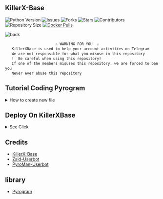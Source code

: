 ## KillerX-Base

![Python Version](https://img.shields.io/badge/python-3.9-green?style=for-the-badge&logo=appveyor)
![Issues](https://img.shields.io/github/issues/TeamKillerX/KillerX-Base?style=for-the-badge&logo=appveyor)
![Forks](https://img.shields.io/github/forks/TeamKillerX/KillerX-Base?style=for-the-badge&logo=appveyor)
![Stars](https://img.shields.io/github/stars/TeamKillerX/KillerX-Base?style=for-the-badge&logo=appveyor)
![Contributors](https://img.shields.io/github/contributors/TeamKillerX/KillerX-Base?style=for-the-badge&logo=appveyor)
![Repository Size](https://img.shields.io/github/repo-size/TeamKillerX/KillerX-Base?style=for-the-badge&logo=appveyor)
[![Docker Pulls](https://img.shields.io/docker/pulls/rendyprojects/python)](https://hub.docker.com/r/rendyprojects/python/tags)

![back](https://user-images.githubusercontent.com/90479255/178405323-34f4af0b-5c1e-4822-b0d6-eb578e30ff54.png)
```
️                       ⚠️ WARNING FOR YOU ️ ️⚠️
   KillerXBase is used to help your account activities on Telegram
   We are not responsible for what you misuse in this repository
   !  Be careful when using this repository!
   If one of the members misuses this repository, we are forced to ban you
   Never ever abuse this repository
``` 
## Tutorial Coding Pyrogram
<details> 
<summary>How to create new file</summary>

  - View code 
  - Click 3 dots 
  - Select create new files

<img src="./resources/coding.jpg" alt="details">

- try use `test.py`
```python
import asyncio
from pyrogram import Client as ren
from pyrogram.types import *
from pyrogram import Client
from KillerXBase.helper.basic import *
from KillerXBase.helper.adminHelpers import *
from KillerXBase.helper.cmd import *
from KillerXBase.helper.dev import *
from KillerXBase.helper.misc import *
from KillerXBase.modules.help import *

@ren.on_message(filters.command("test", cmd) & filters.me)
async def test(client: Client, message: Message):
    await asyncio.gather(message.delete(), client.send_message(message.chat.id, "**hello World"*", reply_to_message_id=ReplyCheck(message),),)


add_command_help(
    "test",
    [
        ["test", "Hello World"],
    ],
)
```

</details>

## Deploy On KillerXBase

<details> 
<summary>See Click</summary>

## Heroku

[![Deploy](https://www.herokucdn.com/deploy/button.svg)](https://killerxbase.vercel.app/)

## Cloud Okteto
[![Develop on Okteto](https://okteto.com/develop-okteto.svg)](https://cloud.okteto.com/deploy?repository=https://github.com/TeamKillerX/KillerX-Base)

## Railway App
[![Deploy on Railway](https://railway.app/button.svg)](https://railway.app/new/template/9Me5Kj?referralCode=NzLfjZ)

## Tutorial VPS
```console
Rendy@Ubuntu~ $ sudo apt update && sudo apt upgrade -y && sudo apt-get install -y curl git npm screen ffmpeg && sudo apt-get install python3-pip -y
Rendy@Ubuntu~ $ git clone https://github.com/TeamKillerX/KillerX-Base && cd KillerX-Base
Rendy@Ubuntu~ $ pip3 install -r req *
Rendy@Ubuntu~ $ cp sample_config.env config.env
Rendy@Ubuntu~ $ nano config.env
Rendy@Ubuntu~ $ screen -S base 
Rendy@Ubuntu~ $ python3 -m KillerXBase

# ctrl a + d 
```

</details> 

## Credits
- [KillerX-Base](https://github.com/TeamKillerX/KillerX-Base)
- [Zaid-Userbot](https://github.com/ITZ-ZAID/ZAID-USERBOT)
- [PyroMan-Userbot](https://github.com/mrismanaziz/PyroMan-Userbot)

## library 
- [Pyrogram](https://github.com/pyrogram)
